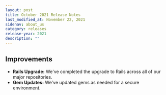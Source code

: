 ```yaml
---
layout: post
title: October 2021 Release Notes
last_modified_at: November 22, 2021
sidenav: about_us
category: releases
release-year: 2021
description: ""
---
```


## Improvements

* **Rails Upgrade:** We've completed the upgrade to Rails across all of our major repositories.
* **Gem Updates:** We've updated gems as needed for a secure environment.



